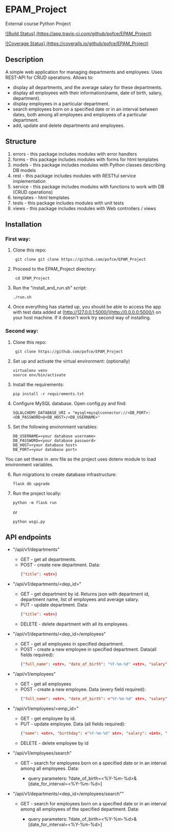 # EPAM_Project
External course Python Project

[![Build Status] (https://app.travis-ci.com/github/pofce/EPAM_Project)](https://app.travis-ci.com/github/pofce/EPAM_Project)

[![Coverage Status] (https://coveralls.io/github/pofce/EPAM_Project)](https://coveralls.io/github/pofce/EPAM_Project)

## Description
A simple web application for managing departments and employees. Uses REST-API
for CRUD operations. Allows to:

- display all departments, and the average salary for these departments.
- display all employees with their information(name, date of birth, salary,
  department).
- display employees in a particular department.
- search employees born on a specified date or in an interval between dates,
  both among all employees and employees of a particular department.
- add, update and delete departments and employees.

## Structure

1) errors - this package includes modules with error handlers
2) forms - this package includes modules with forms for html templates
3) models - this package includes modules with Python classes describing DB models
4) rest - this package includes modules with RESTful service implementation
5) service - this package includes modules with functions to work with DB (CRUD operations)
6) templates - html templates
7) tests - this package includes modules with unit tests
8) views - this package includes modules with Web controllers / views

## Installation
### First  way:
1. Clone this repo:

        git clone git clone https://github.com/pofce/EPAM_Project

2. Proceed to the EPAM_Project directory:
 
        cd EPAM_Project

3. Run the "install_and_run.sh" script:
      
       ./run.sh

4. Once everything has started up, you should be able to access the app with test data added at
   [http://127.0.0.1:5000/](http://0.0.0.0:5000/) on your host machine. If it doesn't work try 
   second way of installing.

### Second way:

1. Clone this repo:

        git clone https://github.com/pofce/EPAM_Project
2. Set up and activate the virtual environment: (optionally)
    ```
    virtualenv venv
    source env/bin/activate
    ```
3. Install the requirements:
    ```
    pip install -r requirements.txt
    ```
4. Configure MySQL database. Open config.py and find:
    ```
    SQLALCHEMY_DATABASE_URI = "mysql+mysqlconnector://<DB_PORT>:<DB_PASSWORD>@<DB_HOST>/<DB_USERNAME>"
    ```
5. Set the following environment variables:
    ```
    DB_USERNAME=<your database username>
    DB_PASSWORD=<your database password>
    DB_HOST=<your database host>
    DB_PORT=<your database port>
    ```
You can set these in .env file as the project uses dotenv module to load 
environment variables.

6. Run migrations to create database infrastructure:
    ```
    flask db upgrade
    ```
7. Run the project locally:
    ```
    python -m flask run
    ```
   or
    ```
    python wsgi.py
    ```

## API endpoints

* "/api/v1/departments"
    * GET - get all departments.
    * POST - create new department. Data:
      ```json 
      {"title": <str>}
      ```
    
* "/api/v1/departments/<dep_id>"
    * GET - get department by id. Returns json with department id, department name,
      list of employees and average salary.
    * PUT - update department. Data:
      ```json 
      {"title": <str>}
      ```
    * DELETE - delete department with all its employees.
  

* "/api/v1/departments/<dep_id>/employees"
    * GET - get all employees in specified department.
    * POST - create a new employee in specified department. Data(all fields required):
      ```json
      {"full_name": <str>, "date_of_birth": "%Y-%m-%d" <str>, "salary": <int>}
      ```
      

* "/api/v1/employees"
    * GET - get all employees
    * POST - create a new employee. Data (every field required):
      ```json
      {"full_name": <str>, "date_of_birth": <"%Y-%m-%d" str>, "salary": <int>, "department": <str>}
      ```
      
* "/api/v1/employees/<emp_id>"
    * GET - get employee by id.
    * PUT - update employee. Data (all fields required):
      ```json 
      {"name": <str>, "birthday": <"%Y-%m-%d" str>, "salary": <int>, "dep_id": <int>}
      ```
    * DELETE - delete employee by id  
  

* "/api/v1/employees/search"
    * GET - search for employees born on a specified date or in an
      interval among all employees. Data:
      
       * query parameters: ?date_of_birth=<%Y-%m-%d>&[date_for_interval=<%Y-%m-%d>]


* "/api/v1/departments/<dep_id>/employees/search""
    * GET - search for employees born on a specified date or in an
      interval among all employees of the specified department. Data:
      
      * query parameters: ?date_of_birth=<%Y-%m-%d>&[date_for_interval=<%Y-%m-%d>]
